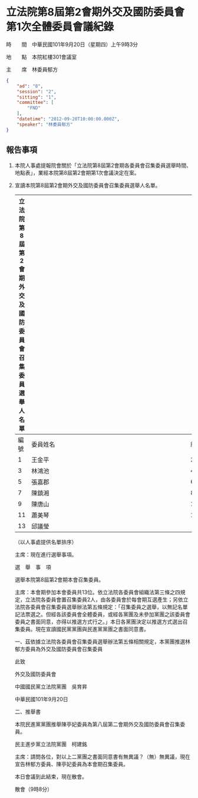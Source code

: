 # 立法院第8屆第2會期外交及國防委員會第1次全體委員會議紀錄

時　　間　中華民國101年9月20日（星期四）上午9時3分

地　　點　本院紅樓301會議室

主　　席　林委員郁方

```json
{
    "ad": "8",
    "session": "2",
    "sitting": "1",
    "committee": [
        "FND"
    ],
    "datetime": "2012-09-20T10:00:00.000Z",
    "speaker": "林委員郁方"
}

```


## 報告事項


1. 本院人事處提報院會關於「立法院第8屆第2會期各委員會召集委員選舉時間、地點表」，業經本院第8屆第2會期第1次會議決定在案。

2. 宣讀本院第8屆第2會期外交及國防委員會召集委員選舉人名單。

    

    | 立法院第8屆第2會期外交及國防委員會召集委員選舉人名單 | 　　　　　　　　　　　　　　　　　　　　　　　　　　 | 　　　　　　　　　　　　　　　　　　　　　　　　　　 | 　　　　　　　　　　　　　　　　　　　　　　　　　　
    | ---------------------------------------------------- | -------- | ---- | --------
    |                                                 編號 | 委員姓名 | 編號 | 委員姓名
    |                                                    1 |   王金平 |    2 |   洪秀柱
    |                                                    3 |   林鴻池 |    4 |   林郁方
    |                                                    5 |   張嘉郡 |    6 |   馬文君
    |                                                    7 |   陳鎮湘 |    8 |   詹凱臣
    |                                                    9 |   陳唐山 |   10 |   蔡煌瑯
    |                                                   11 |   蕭美琴 |   12 |   陳亭妃
    |                                                   13 |   邱議瑩 | 　　　　　　　　　　　　　　　　　　　　　　　　　　 | 　　　　　　　　　　　　　　　　　　　　　　　　　　
    （以人事處提供名單排序）

    主席：現在進行選舉事項。

    選　舉　事　項

    選舉本院第8屆第2會期本會召集委員。

    主席：本會期參加本會委員共13位。依立法院各委員會組織法第三條之四規定，立法院各委員會置召集委員2人，由各委員會於每會期互選產生；另依立法院各委員會召集委員選舉辦法第五條規定：「召集委員之選舉，以無記名單記法票選之。但經各該委員會全體委員，或經各黨團及未參加黨團之該委員會委員之書面同意，亦得以推選方式行之。」本日各黨團決定以推選方式選出召集委員。現在宣讀國民黨黨團與民進黨黨團之書面同意書。

    一、茲依據立法院各委員會召集委員選舉辦法第五條相關規定，本黨團推選林郁方委員為外交及國防委員會召集委員

    此致

    外交及國防委員會

    中國國民黨立法院黨團　吳育昇

    中華民國101年9月20日

    二、推舉書

    本院民進黨黨團推舉陳亭妃委員為第八屆第二會期外交及國防委員會召集委員。

    民主進步黨立法院黨團　柯建銘

    主席：請問各位，對以上二黨團之書面同意書有無異議？（無）無異議，現在宣告林郁方委員、陳亭妃委員為本會期召集委員。

    本日會議到此結束，現在散會。

    散會（9時8分）

    

